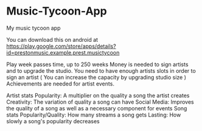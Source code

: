 # Music-Tycoon-App

My music tycoon app

You can download this on android at https://play.google.com/store/apps/details?id=prestonmusic.example.prest.musictycoon

Play week passes time, up to 250 weeks
Money is needed to sign artists and to upgrade the studio.
You need to have enough artists slots in order to sign an artist ( You can increase the capacity by upgrading studio size )
Achievements are needed for artist events.

Artist stats
  Popularity: A multiplier on the quality a song the artist creates
  Creativity: The variation of quality a song can have
  Social Media: Improves the quality of a song as well as a necessary component for events
Song stats
  Popularity/Quality: How many streams a song gets
  Lasting: How slowly a song's popularity decreases
